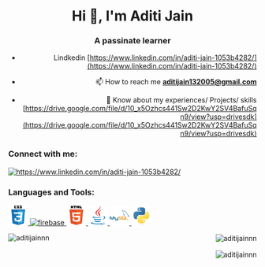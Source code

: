 <h1 align="center">Hi 👋, I'm Aditi Jain</h1>
<h3 align="center">A passinate learner</h3>
<imag align="right" alt="coding" width="400" src="https://beautiify.netlify.app/components/backgrounds/mouse-responsive-particle-background/">

- Lindkedin [https://www.linkedin.com/in/aditi-jain-1053b4282/](https://www.linkedin.com/in/aditi-jain-1053b4282/)

- 📫 How to reach me **aditijain132005@gmail.com**

- 📄 Know about my experiences/ Projects/ skills [https://drive.google.com/file/d/10_x5Ozhcs441Sw2D2KwY2SV4BafuSqn9/view?usp=drivesdk](https://drive.google.com/file/d/10_x5Ozhcs441Sw2D2KwY2SV4BafuSqn9/view?usp=drivesdk)

<h3 align="left">Connect with me:</h3>
<p align="left">
<a href="https://linkedin.com/in/https://www.linkedin.com/in/aditi-jain-1053b4282/" target="blank"><img align="center" src="https://raw.githubusercontent.com/rahuldkjain/github-profile-readme-generator/master/src/images/icons/Social/linked-in-alt.svg" alt="https://www.linkedin.com/in/aditi-jain-1053b4282/" height="30" width="40" /></a>
</p>

<h3 align="left">Languages and Tools:</h3>
<p align="left"> <a href="https://www.w3schools.com/css/" target="_blank" rel="noreferrer"> <img src="https://raw.githubusercontent.com/devicons/devicon/master/icons/css3/css3-original-wordmark.svg" alt="css3" width="40" height="40"/> </a> <a href="https://firebase.google.com/" target="_blank" rel="noreferrer"> <img src="https://www.vectorlogo.zone/logos/firebase/firebase-icon.svg" alt="firebase" width="40" height="40"/> </a> <a href="https://www.w3.org/html/" target="_blank" rel="noreferrer"> <img src="https://raw.githubusercontent.com/devicons/devicon/master/icons/html5/html5-original-wordmark.svg" alt="html5" width="40" height="40"/> </a> <a href="https://www.java.com" target="_blank" rel="noreferrer"> <img src="https://raw.githubusercontent.com/devicons/devicon/master/icons/java/java-original.svg" alt="java" width="40" height="40"/> </a> <a href="https://www.mysql.com/" target="_blank" rel="noreferrer"> <img src="https://raw.githubusercontent.com/devicons/devicon/master/icons/mysql/mysql-original-wordmark.svg" alt="mysql" width="40" height="40"/> </a> <a href="https://www.python.org" target="_blank" rel="noreferrer"> <img src="https://raw.githubusercontent.com/devicons/devicon/master/icons/python/python-original.svg" alt="python" width="40" height="40"/> </a> </p>

<p><img align="left" src="https://github-readme-stats.vercel.app/api/top-langs?username=aditijainnn&show_icons=true&locale=en&layout=compact" alt="aditijainnn" /></p>

<p>&nbsp;<img align="center" src="https://github-readme-stats.vercel.app/api?username=aditijainnn&show_icons=true&locale=en" alt="aditijainnn" /></p>

<p><img align="center" src="https://github-readme-streak-stats.herokuapp.com/?user=aditijainnn&" alt="aditijainnn" /></p>
